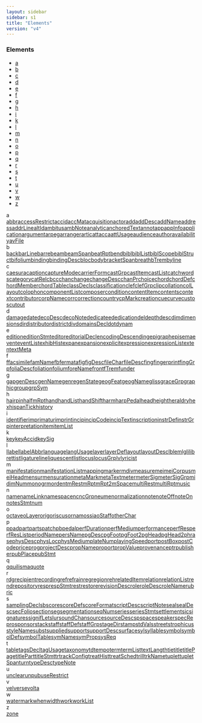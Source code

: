 ```yaml
---
layout: sidebar
sidebar: s1
title: "Elements"
version: "v4"
---
```

<div class="specPage overview">
   <h3>Elements</h3>
   <div class="letterSelection">
      <ul class="pagination">
         <li class="page-item"><a href="#letterFacet_a">a</a></li>
         <li class="page-item"><a href="#letterFacet_b">b</a></li>
         <li class="page-item"><a href="#letterFacet_c">c</a></li>
         <li class="page-item"><a href="#letterFacet_d">d</a></li>
         <li class="page-item"><a href="#letterFacet_e">e</a></li>
         <li class="page-item"><a href="#letterFacet_f">f</a></li>
         <li class="page-item"><a href="#letterFacet_g">g</a></li>
         <li class="page-item"><a href="#letterFacet_h">h</a></li>
         <li class="page-item"><a href="#letterFacet_i">i</a></li>
         <li class="page-item"><a href="#letterFacet_k">k</a></li>
         <li class="page-item"><a href="#letterFacet_l">l</a></li>
         <li class="page-item"><a href="#letterFacet_m">m</a></li>
         <li class="page-item"><a href="#letterFacet_n">n</a></li>
         <li class="page-item"><a href="#letterFacet_o">o</a></li>
         <li class="page-item"><a href="#letterFacet_p">p</a></li>
         <li class="page-item"><a href="#letterFacet_q">q</a></li>
         <li class="page-item"><a href="#letterFacet_r">r</a></li>
         <li class="page-item"><a href="#letterFacet_s">s</a></li>
         <li class="page-item"><a href="#letterFacet_t">t</a></li>
         <li class="page-item"><a href="#letterFacet_u">u</a></li>
         <li class="page-item"><a href="#letterFacet_v">v</a></li>
         <li class="page-item"><a href="#letterFacet_w">w</a></li>
         <li class="page-item"><a href="#letterFacet_z">z</a></li>
      </ul>
   </div>
   <div class="facet letter overview" id="letterFacet_a">
      <div class="label">a</div>
      <div class="statement compact list"><a class="overviewLink element" data-initial="a" data-ident="abbr" href="{{ site.baseurl }}/{{ page.version }}/elements/abbr.html">abbr</a><a class="overviewLink element" data-initial="a" data-ident="accessRestrict" href="{{ site.baseurl }}/{{ page.version }}/elements/accessrestrict.html">accessRestrict</a><a class="overviewLink element" data-initial="a" data-ident="accid" href="{{ site.baseurl }}/{{ page.version }}/elements/accid.html">accid</a><a class="overviewLink element" data-initial="a" data-ident="accMat" href="{{ site.baseurl }}/{{ page.version }}/elements/accmat.html">accMat</a><a class="overviewLink element" data-initial="a" data-ident="acquisition" href="{{ site.baseurl }}/{{ page.version }}/elements/acquisition.html">acquisition</a><a class="overviewLink element" data-initial="a" data-ident="actor" href="{{ site.baseurl }}/{{ page.version }}/elements/actor.html">actor</a><a class="overviewLink element" data-initial="a" data-ident="add" href="{{ site.baseurl }}/{{ page.version }}/elements/add.html">add</a><a class="overviewLink element" data-initial="a" data-ident="addDesc" href="{{ site.baseurl }}/{{ page.version }}/elements/adddesc.html">addDesc</a><a class="overviewLink element" data-initial="a" data-ident="addName" href="{{ site.baseurl }}/{{ page.version }}/elements/addname.html">addName</a><a class="overviewLink element" data-initial="a" data-ident="address" href="{{ site.baseurl }}/{{ page.version }}/elements/address.html">address</a><a class="overviewLink element" data-initial="a" data-ident="addrLine" href="{{ site.baseurl }}/{{ page.version }}/elements/addrline.html">addrLine</a><a class="overviewLink element" data-initial="a" data-ident="altId" href="{{ site.baseurl }}/{{ page.version }}/elements/altid.html">altId</a><a class="overviewLink element" data-initial="a" data-ident="ambitus" href="{{ site.baseurl }}/{{ page.version }}/elements/ambitus.html">ambitus</a><a class="overviewLink element" data-initial="a" data-ident="ambNote" href="{{ site.baseurl }}/{{ page.version }}/elements/ambnote.html">ambNote</a><a class="overviewLink element" data-initial="a" data-ident="analytic" href="{{ site.baseurl }}/{{ page.version }}/elements/analytic.html">analytic</a><a class="overviewLink element" data-initial="a" data-ident="anchoredText" href="{{ site.baseurl }}/{{ page.version }}/elements/anchoredtext.html">anchoredText</a><a class="overviewLink element" data-initial="a" data-ident="annot" href="{{ site.baseurl }}/{{ page.version }}/elements/annot.html">annot</a><a class="overviewLink element" data-initial="a" data-ident="app" href="{{ site.baseurl }}/{{ page.version }}/elements/app.html">app</a><a class="overviewLink element" data-initial="a" data-ident="appInfo" href="{{ site.baseurl }}/{{ page.version }}/elements/appinfo.html">appInfo</a><a class="overviewLink element" data-initial="a" data-ident="application" href="{{ site.baseurl }}/{{ page.version }}/elements/application.html">application</a><a class="overviewLink element" data-initial="a" data-ident="argument" href="{{ site.baseurl }}/{{ page.version }}/elements/argument.html">argument</a><a class="overviewLink element" data-initial="a" data-ident="arpeg" href="{{ site.baseurl }}/{{ page.version }}/elements/arpeg.html">arpeg</a><a class="overviewLink element" data-initial="a" data-ident="arranger" href="{{ site.baseurl }}/{{ page.version }}/elements/arranger.html">arranger</a><a class="overviewLink element" data-initial="a" data-ident="artic" href="{{ site.baseurl }}/{{ page.version }}/elements/artic.html">artic</a><a class="overviewLink element" data-initial="a" data-ident="attacca" href="{{ site.baseurl }}/{{ page.version }}/elements/attacca.html">attacca</a><a class="overviewLink element" data-initial="a" data-ident="attUsage" href="{{ site.baseurl }}/{{ page.version }}/elements/attusage.html">attUsage</a><a class="overviewLink element" data-initial="a" data-ident="audience" href="{{ site.baseurl }}/{{ page.version }}/elements/audience.html">audience</a><a class="overviewLink element" data-initial="a" data-ident="author" href="{{ site.baseurl }}/{{ page.version }}/elements/author.html">author</a><a class="overviewLink element" data-initial="a" data-ident="availability" href="{{ site.baseurl }}/{{ page.version }}/elements/availability.html">availability</a><a class="overviewLink element" data-initial="a" data-ident="avFile" href="{{ site.baseurl }}/{{ page.version }}/elements/avfile.html">avFile</a></div>
   </div>
   <div class="facet letter overview" id="letterFacet_b">
      <div class="label">b</div>
      <div class="statement compact list"><a class="overviewLink element" data-initial="b" data-ident="back" href="{{ site.baseurl }}/{{ page.version }}/elements/back.html">back</a><a class="overviewLink element" data-initial="b" data-ident="barLine" href="{{ site.baseurl }}/{{ page.version }}/elements/barline.html">barLine</a><a class="overviewLink element" data-initial="b" data-ident="barre" href="{{ site.baseurl }}/{{ page.version }}/elements/barre.html">barre</a><a class="overviewLink element" data-initial="b" data-ident="beam" href="{{ site.baseurl }}/{{ page.version }}/elements/beam.html">beam</a><a class="overviewLink element" data-initial="b" data-ident="beamSpan" href="{{ site.baseurl }}/{{ page.version }}/elements/beamspan.html">beamSpan</a><a class="overviewLink element" data-initial="b" data-ident="beatRpt" href="{{ site.baseurl }}/{{ page.version }}/elements/beatrpt.html">beatRpt</a><a class="overviewLink element" data-initial="b" data-ident="bend" href="{{ site.baseurl }}/{{ page.version }}/elements/bend.html">bend</a><a class="overviewLink element" data-initial="b" data-ident="bibl" href="{{ site.baseurl }}/{{ page.version }}/elements/bibl.html">bibl</a><a class="overviewLink element" data-initial="b" data-ident="biblList" href="{{ site.baseurl }}/{{ page.version }}/elements/bibllist.html">biblList</a><a class="overviewLink element" data-initial="b" data-ident="biblScope" href="{{ site.baseurl }}/{{ page.version }}/elements/biblscope.html">biblScope</a><a class="overviewLink element" data-initial="b" data-ident="biblStruct" href="{{ site.baseurl }}/{{ page.version }}/elements/biblstruct.html">biblStruct</a><a class="overviewLink element" data-initial="b" data-ident="bifolium" href="{{ site.baseurl }}/{{ page.version }}/elements/bifolium.html">bifolium</a><a class="overviewLink element" data-initial="b" data-ident="binding" href="{{ site.baseurl }}/{{ page.version }}/elements/binding.html">binding</a><a class="overviewLink element" data-initial="b" data-ident="bindingDesc" href="{{ site.baseurl }}/{{ page.version }}/elements/bindingdesc.html">bindingDesc</a><a class="overviewLink element" data-initial="b" data-ident="bloc" href="{{ site.baseurl }}/{{ page.version }}/elements/bloc.html">bloc</a><a class="overviewLink element" data-initial="b" data-ident="body" href="{{ site.baseurl }}/{{ page.version }}/elements/body.html">body</a><a class="overviewLink element" data-initial="b" data-ident="bracketSpan" href="{{ site.baseurl }}/{{ page.version }}/elements/bracketspan.html">bracketSpan</a><a class="overviewLink element" data-initial="b" data-ident="breath" href="{{ site.baseurl }}/{{ page.version }}/elements/breath.html">breath</a><a class="overviewLink element" data-initial="b" data-ident="bTrem" href="{{ site.baseurl }}/{{ page.version }}/elements/btrem.html">bTrem</a><a class="overviewLink element" data-initial="b" data-ident="byline" href="{{ site.baseurl }}/{{ page.version }}/elements/byline.html">byline</a></div>
   </div>
   <div class="facet letter overview" id="letterFacet_c">
      <div class="label">c</div>
      <div class="statement compact list"><a class="overviewLink element" data-initial="c" data-ident="caesura" href="{{ site.baseurl }}/{{ page.version }}/elements/caesura.html">caesura</a><a class="overviewLink element" data-initial="c" data-ident="caption" href="{{ site.baseurl }}/{{ page.version }}/elements/caption.html">caption</a><a class="overviewLink element" data-initial="c" data-ident="captureMode" href="{{ site.baseurl }}/{{ page.version }}/elements/capturemode.html">captureMode</a><a class="overviewLink element" data-initial="c" data-ident="carrierForm" href="{{ site.baseurl }}/{{ page.version }}/elements/carrierform.html">carrierForm</a><a class="overviewLink element" data-initial="c" data-ident="castGrp" href="{{ site.baseurl }}/{{ page.version }}/elements/castgrp.html">castGrp</a><a class="overviewLink element" data-initial="c" data-ident="castItem" href="{{ site.baseurl }}/{{ page.version }}/elements/castitem.html">castItem</a><a class="overviewLink element" data-initial="c" data-ident="castList" href="{{ site.baseurl }}/{{ page.version }}/elements/castlist.html">castList</a><a class="overviewLink element" data-initial="c" data-ident="catchwords" href="{{ site.baseurl }}/{{ page.version }}/elements/catchwords.html">catchwords</a><a class="overviewLink element" data-initial="c" data-ident="category" href="{{ site.baseurl }}/{{ page.version }}/elements/category.html">category</a><a class="overviewLink element" data-initial="c" data-ident="catRel" href="{{ site.baseurl }}/{{ page.version }}/elements/catrel.html">catRel</a><a class="overviewLink element" data-initial="c" data-ident="cb" href="{{ site.baseurl }}/{{ page.version }}/elements/cb.html">cb</a><a class="overviewLink element" data-initial="c" data-ident="cc" href="{{ site.baseurl }}/{{ page.version }}/elements/cc.html">cc</a><a class="overviewLink element" data-initial="c" data-ident="chan" href="{{ site.baseurl }}/{{ page.version }}/elements/chan.html">chan</a><a class="overviewLink element" data-initial="c" data-ident="change" href="{{ site.baseurl }}/{{ page.version }}/elements/change.html">change</a><a class="overviewLink element" data-initial="c" data-ident="changeDesc" href="{{ site.baseurl }}/{{ page.version }}/elements/changedesc.html">changeDesc</a><a class="overviewLink element" data-initial="c" data-ident="chanPr" href="{{ site.baseurl }}/{{ page.version }}/elements/chanpr.html">chanPr</a><a class="overviewLink element" data-initial="c" data-ident="choice" href="{{ site.baseurl }}/{{ page.version }}/elements/choice.html">choice</a><a class="overviewLink element" data-initial="c" data-ident="chord" href="{{ site.baseurl }}/{{ page.version }}/elements/chord.html">chord</a><a class="overviewLink element" data-initial="c" data-ident="chordDef" href="{{ site.baseurl }}/{{ page.version }}/elements/chorddef.html">chordDef</a><a class="overviewLink element" data-initial="c" data-ident="chordMember" href="{{ site.baseurl }}/{{ page.version }}/elements/chordmember.html">chordMember</a><a class="overviewLink element" data-initial="c" data-ident="chordTable" href="{{ site.baseurl }}/{{ page.version }}/elements/chordtable.html">chordTable</a><a class="overviewLink element" data-initial="c" data-ident="classDecls" href="{{ site.baseurl }}/{{ page.version }}/elements/classdecls.html">classDecls</a><a class="overviewLink element" data-initial="c" data-ident="classification" href="{{ site.baseurl }}/{{ page.version }}/elements/classification.html">classification</a><a class="overviewLink element" data-initial="c" data-ident="clef" href="{{ site.baseurl }}/{{ page.version }}/elements/clef.html">clef</a><a class="overviewLink element" data-initial="c" data-ident="clefGrp" href="{{ site.baseurl }}/{{ page.version }}/elements/clefgrp.html">clefGrp</a><a class="overviewLink element" data-initial="c" data-ident="clip" href="{{ site.baseurl }}/{{ page.version }}/elements/clip.html">clip</a><a class="overviewLink element" data-initial="c" data-ident="collation" href="{{ site.baseurl }}/{{ page.version }}/elements/collation.html">collation</a><a class="overviewLink element" data-initial="c" data-ident="colLayout" href="{{ site.baseurl }}/{{ page.version }}/elements/collayout.html">colLayout</a><a class="overviewLink element" data-initial="c" data-ident="colophon" href="{{ site.baseurl }}/{{ page.version }}/elements/colophon.html">colophon</a><a class="overviewLink element" data-initial="c" data-ident="componentList" href="{{ site.baseurl }}/{{ page.version }}/elements/componentlist.html">componentList</a><a class="overviewLink element" data-initial="c" data-ident="composer" href="{{ site.baseurl }}/{{ page.version }}/elements/composer.html">composer</a><a class="overviewLink element" data-initial="c" data-ident="condition" href="{{ site.baseurl }}/{{ page.version }}/elements/condition.html">condition</a><a class="overviewLink element" data-initial="c" data-ident="contentItem" href="{{ site.baseurl }}/{{ page.version }}/elements/contentitem.html">contentItem</a><a class="overviewLink element" data-initial="c" data-ident="contents" href="{{ site.baseurl }}/{{ page.version }}/elements/contents.html">contents</a><a class="overviewLink element" data-initial="c" data-ident="context" href="{{ site.baseurl }}/{{ page.version }}/elements/context.html">context</a><a class="overviewLink element" data-initial="c" data-ident="contributor" href="{{ site.baseurl }}/{{ page.version }}/elements/contributor.html">contributor</a><a class="overviewLink element" data-initial="c" data-ident="corpName" href="{{ site.baseurl }}/{{ page.version }}/elements/corpname.html">corpName</a><a class="overviewLink element" data-initial="c" data-ident="corr" href="{{ site.baseurl }}/{{ page.version }}/elements/corr.html">corr</a><a class="overviewLink element" data-initial="c" data-ident="correction" href="{{ site.baseurl }}/{{ page.version }}/elements/correction.html">correction</a><a class="overviewLink element" data-initial="c" data-ident="country" href="{{ site.baseurl }}/{{ page.version }}/elements/country.html">country</a><a class="overviewLink element" data-initial="c" data-ident="cpMark" href="{{ site.baseurl }}/{{ page.version }}/elements/cpmark.html">cpMark</a><a class="overviewLink element" data-initial="c" data-ident="creation" href="{{ site.baseurl }}/{{ page.version }}/elements/creation.html">creation</a><a class="overviewLink element" data-initial="c" data-ident="cue" href="{{ site.baseurl }}/{{ page.version }}/elements/cue.html">cue</a><a class="overviewLink element" data-initial="c" data-ident="curve" href="{{ site.baseurl }}/{{ page.version }}/elements/curve.html">curve</a><a class="overviewLink element" data-initial="c" data-ident="custos" href="{{ site.baseurl }}/{{ page.version }}/elements/custos.html">custos</a><a class="overviewLink element" data-initial="c" data-ident="cutout" href="{{ site.baseurl }}/{{ page.version }}/elements/cutout.html">cutout</a></div>
   </div>
   <div class="facet letter overview" id="letterFacet_d">
      <div class="label">d</div>
      <div class="statement compact list"><a class="overviewLink element" data-initial="d" data-ident="damage" href="{{ site.baseurl }}/{{ page.version }}/elements/damage.html">damage</a><a class="overviewLink element" data-initial="d" data-ident="date" href="{{ site.baseurl }}/{{ page.version }}/elements/date.html">date</a><a class="overviewLink element" data-initial="d" data-ident="decoDesc" href="{{ site.baseurl }}/{{ page.version }}/elements/decodesc.html">decoDesc</a><a class="overviewLink element" data-initial="d" data-ident="decoNote" href="{{ site.baseurl }}/{{ page.version }}/elements/deconote.html">decoNote</a><a class="overviewLink element" data-initial="d" data-ident="dedicatee" href="{{ site.baseurl }}/{{ page.version }}/elements/dedicatee.html">dedicatee</a><a class="overviewLink element" data-initial="d" data-ident="dedication" href="{{ site.baseurl }}/{{ page.version }}/elements/dedication.html">dedication</a><a class="overviewLink element" data-initial="d" data-ident="del" href="{{ site.baseurl }}/{{ page.version }}/elements/del.html">del</a><a class="overviewLink element" data-initial="d" data-ident="depth" href="{{ site.baseurl }}/{{ page.version }}/elements/depth.html">depth</a><a class="overviewLink element" data-initial="d" data-ident="desc" href="{{ site.baseurl }}/{{ page.version }}/elements/desc.html">desc</a><a class="overviewLink element" data-initial="d" data-ident="dim" href="{{ site.baseurl }}/{{ page.version }}/elements/dim.html">dim</a><a class="overviewLink element" data-initial="d" data-ident="dimensions" href="{{ site.baseurl }}/{{ page.version }}/elements/dimensions.html">dimensions</a><a class="overviewLink element" data-initial="d" data-ident="dir" href="{{ site.baseurl }}/{{ page.version }}/elements/dir.html">dir</a><a class="overviewLink element" data-initial="d" data-ident="distributor" href="{{ site.baseurl }}/{{ page.version }}/elements/distributor.html">distributor</a><a class="overviewLink element" data-initial="d" data-ident="district" href="{{ site.baseurl }}/{{ page.version }}/elements/district.html">district</a><a class="overviewLink element" data-initial="d" data-ident="div" href="{{ site.baseurl }}/{{ page.version }}/elements/div.html">div</a><a class="overviewLink element" data-initial="d" data-ident="domainsDecl" href="{{ site.baseurl }}/{{ page.version }}/elements/domainsdecl.html">domainsDecl</a><a class="overviewLink element" data-initial="d" data-ident="dot" href="{{ site.baseurl }}/{{ page.version }}/elements/dot.html">dot</a><a class="overviewLink element" data-initial="d" data-ident="dynam" href="{{ site.baseurl }}/{{ page.version }}/elements/dynam.html">dynam</a></div>
   </div>
   <div class="facet letter overview" id="letterFacet_e">
      <div class="label">e</div>
      <div class="statement compact list"><a class="overviewLink element" data-initial="e" data-ident="edition" href="{{ site.baseurl }}/{{ page.version }}/elements/edition.html">edition</a><a class="overviewLink element" data-initial="e" data-ident="editionStmt" href="{{ site.baseurl }}/{{ page.version }}/elements/editionstmt.html">editionStmt</a><a class="overviewLink element" data-initial="e" data-ident="editor" href="{{ site.baseurl }}/{{ page.version }}/elements/editor.html">editor</a><a class="overviewLink element" data-initial="e" data-ident="editorialDecl" href="{{ site.baseurl }}/{{ page.version }}/elements/editorialdecl.html">editorialDecl</a><a class="overviewLink element" data-initial="e" data-ident="encodingDesc" href="{{ site.baseurl }}/{{ page.version }}/elements/encodingdesc.html">encodingDesc</a><a class="overviewLink element" data-initial="e" data-ident="ending" href="{{ site.baseurl }}/{{ page.version }}/elements/ending.html">ending</a><a class="overviewLink element" data-initial="e" data-ident="epigraph" href="{{ site.baseurl }}/{{ page.version }}/elements/epigraph.html">epigraph</a><a class="overviewLink element" data-initial="e" data-ident="episema" href="{{ site.baseurl }}/{{ page.version }}/elements/episema.html">episema</a><a class="overviewLink element" data-initial="e" data-ident="event" href="{{ site.baseurl }}/{{ page.version }}/elements/event.html">event</a><a class="overviewLink element" data-initial="e" data-ident="eventList" href="{{ site.baseurl }}/{{ page.version }}/elements/eventlist.html">eventList</a><a class="overviewLink element" data-initial="e" data-ident="exhibHist" href="{{ site.baseurl }}/{{ page.version }}/elements/exhibhist.html">exhibHist</a><a class="overviewLink element" data-initial="e" data-ident="expan" href="{{ site.baseurl }}/{{ page.version }}/elements/expan.html">expan</a><a class="overviewLink element" data-initial="e" data-ident="expansion" href="{{ site.baseurl }}/{{ page.version }}/elements/expansion.html">expansion</a><a class="overviewLink element" data-initial="e" data-ident="explicit" href="{{ site.baseurl }}/{{ page.version }}/elements/explicit.html">explicit</a><a class="overviewLink element" data-initial="e" data-ident="expression" href="{{ site.baseurl }}/{{ page.version }}/elements/expression.html">expression</a><a class="overviewLink element" data-initial="e" data-ident="expressionList" href="{{ site.baseurl }}/{{ page.version }}/elements/expressionlist.html">expressionList</a><a class="overviewLink element" data-initial="e" data-ident="extent" href="{{ site.baseurl }}/{{ page.version }}/elements/extent.html">extent</a><a class="overviewLink element" data-initial="e" data-ident="extMeta" href="{{ site.baseurl }}/{{ page.version }}/elements/extmeta.html">extMeta</a></div>
   </div>
   <div class="facet letter overview" id="letterFacet_f">
      <div class="label">f</div>
      <div class="statement compact list"><a class="overviewLink element" data-initial="f" data-ident="f" href="{{ site.baseurl }}/{{ page.version }}/elements/f.html">f</a><a class="overviewLink element" data-initial="f" data-ident="facsimile" href="{{ site.baseurl }}/{{ page.version }}/elements/facsimile.html">facsimile</a><a class="overviewLink element" data-initial="f" data-ident="famName" href="{{ site.baseurl }}/{{ page.version }}/elements/famname.html">famName</a><a class="overviewLink element" data-initial="f" data-ident="fb" href="{{ site.baseurl }}/{{ page.version }}/elements/fb.html">fb</a><a class="overviewLink element" data-initial="f" data-ident="fermata" href="{{ site.baseurl }}/{{ page.version }}/elements/fermata.html">fermata</a><a class="overviewLink element" data-initial="f" data-ident="fig" href="{{ site.baseurl }}/{{ page.version }}/elements/fig.html">fig</a><a class="overviewLink element" data-initial="f" data-ident="figDesc" href="{{ site.baseurl }}/{{ page.version }}/elements/figdesc.html">figDesc</a><a class="overviewLink element" data-initial="f" data-ident="fileChar" href="{{ site.baseurl }}/{{ page.version }}/elements/filechar.html">fileChar</a><a class="overviewLink element" data-initial="f" data-ident="fileDesc" href="{{ site.baseurl }}/{{ page.version }}/elements/filedesc.html">fileDesc</a><a class="overviewLink element" data-initial="f" data-ident="fing" href="{{ site.baseurl }}/{{ page.version }}/elements/fing.html">fing</a><a class="overviewLink element" data-initial="f" data-ident="fingerprint" href="{{ site.baseurl }}/{{ page.version }}/elements/fingerprint.html">fingerprint</a><a class="overviewLink element" data-initial="f" data-ident="fingGrp" href="{{ site.baseurl }}/{{ page.version }}/elements/finggrp.html">fingGrp</a><a class="overviewLink element" data-initial="f" data-ident="foliaDesc" href="{{ site.baseurl }}/{{ page.version }}/elements/foliadesc.html">foliaDesc</a><a class="overviewLink element" data-initial="f" data-ident="foliation" href="{{ site.baseurl }}/{{ page.version }}/elements/foliation.html">foliation</a><a class="overviewLink element" data-initial="f" data-ident="folium" href="{{ site.baseurl }}/{{ page.version }}/elements/folium.html">folium</a><a class="overviewLink element" data-initial="f" data-ident="foreName" href="{{ site.baseurl }}/{{ page.version }}/elements/forename.html">foreName</a><a class="overviewLink element" data-initial="f" data-ident="front" href="{{ site.baseurl }}/{{ page.version }}/elements/front.html">front</a><a class="overviewLink element" data-initial="f" data-ident="fTrem" href="{{ site.baseurl }}/{{ page.version }}/elements/ftrem.html">fTrem</a><a class="overviewLink element" data-initial="f" data-ident="funder" href="{{ site.baseurl }}/{{ page.version }}/elements/funder.html">funder</a></div>
   </div>
   <div class="facet letter overview" id="letterFacet_g">
      <div class="label">g</div>
      <div class="statement compact list"><a class="overviewLink element" data-initial="g" data-ident="gap" href="{{ site.baseurl }}/{{ page.version }}/elements/gap.html">gap</a><a class="overviewLink element" data-initial="g" data-ident="genDesc" href="{{ site.baseurl }}/{{ page.version }}/elements/gendesc.html">genDesc</a><a class="overviewLink element" data-initial="g" data-ident="genName" href="{{ site.baseurl }}/{{ page.version }}/elements/genname.html">genName</a><a class="overviewLink element" data-initial="g" data-ident="genre" href="{{ site.baseurl }}/{{ page.version }}/elements/genre.html">genre</a><a class="overviewLink element" data-initial="g" data-ident="genState" href="{{ site.baseurl }}/{{ page.version }}/elements/genstate.html">genState</a><a class="overviewLink element" data-initial="g" data-ident="geogFeat" href="{{ site.baseurl }}/{{ page.version }}/elements/geogfeat.html">geogFeat</a><a class="overviewLink element" data-initial="g" data-ident="geogName" href="{{ site.baseurl }}/{{ page.version }}/elements/geogname.html">geogName</a><a class="overviewLink element" data-initial="g" data-ident="gliss" href="{{ site.baseurl }}/{{ page.version }}/elements/gliss.html">gliss</a><a class="overviewLink element" data-initial="g" data-ident="graceGrp" href="{{ site.baseurl }}/{{ page.version }}/elements/gracegrp.html">graceGrp</a><a class="overviewLink element" data-initial="g" data-ident="graphic" href="{{ site.baseurl }}/{{ page.version }}/elements/graphic.html">graphic</a><a class="overviewLink element" data-initial="g" data-ident="group" href="{{ site.baseurl }}/{{ page.version }}/elements/group.html">group</a><a class="overviewLink element" data-initial="g" data-ident="grpSym" href="{{ site.baseurl }}/{{ page.version }}/elements/grpsym.html">grpSym</a></div>
   </div>
   <div class="facet letter overview" id="letterFacet_h">
      <div class="label">h</div>
      <div class="statement compact list"><a class="overviewLink element" data-initial="h" data-ident="hairpin" href="{{ site.baseurl }}/{{ page.version }}/elements/hairpin.html">hairpin</a><a class="overviewLink element" data-initial="h" data-ident="halfmRpt" href="{{ site.baseurl }}/{{ page.version }}/elements/halfmrpt.html">halfmRpt</a><a class="overviewLink element" data-initial="h" data-ident="hand" href="{{ site.baseurl }}/{{ page.version }}/elements/hand.html">hand</a><a class="overviewLink element" data-initial="h" data-ident="handList" href="{{ site.baseurl }}/{{ page.version }}/elements/handlist.html">handList</a><a class="overviewLink element" data-initial="h" data-ident="handShift" href="{{ site.baseurl }}/{{ page.version }}/elements/handshift.html">handShift</a><a class="overviewLink element" data-initial="h" data-ident="harm" href="{{ site.baseurl }}/{{ page.version }}/elements/harm.html">harm</a><a class="overviewLink element" data-initial="h" data-ident="harpPedal" href="{{ site.baseurl }}/{{ page.version }}/elements/harppedal.html">harpPedal</a><a class="overviewLink element" data-initial="h" data-ident="head" href="{{ site.baseurl }}/{{ page.version }}/elements/head.html">head</a><a class="overviewLink element" data-initial="h" data-ident="height" href="{{ site.baseurl }}/{{ page.version }}/elements/height.html">height</a><a class="overviewLink element" data-initial="h" data-ident="heraldry" href="{{ site.baseurl }}/{{ page.version }}/elements/heraldry.html">heraldry</a><a class="overviewLink element" data-initial="h" data-ident="hex" href="{{ site.baseurl }}/{{ page.version }}/elements/hex.html">hex</a><a class="overviewLink element" data-initial="h" data-ident="hispanTick" href="{{ site.baseurl }}/{{ page.version }}/elements/hispantick.html">hispanTick</a><a class="overviewLink element" data-initial="h" data-ident="history" href="{{ site.baseurl }}/{{ page.version }}/elements/history.html">history</a></div>
   </div>
   <div class="facet letter overview" id="letterFacet_i">
      <div class="label">i</div>
      <div class="statement compact list"><a class="overviewLink element" data-initial="i" data-ident="identifier" href="{{ site.baseurl }}/{{ page.version }}/elements/identifier.html">identifier</a><a class="overviewLink element" data-initial="i" data-ident="imprimatur" href="{{ site.baseurl }}/{{ page.version }}/elements/imprimatur.html">imprimatur</a><a class="overviewLink element" data-initial="i" data-ident="imprint" href="{{ site.baseurl }}/{{ page.version }}/elements/imprint.html">imprint</a><a class="overviewLink element" data-initial="i" data-ident="incip" href="{{ site.baseurl }}/{{ page.version }}/elements/incip.html">incip</a><a class="overviewLink element" data-initial="i" data-ident="incipCode" href="{{ site.baseurl }}/{{ page.version }}/elements/incipcode.html">incipCode</a><a class="overviewLink element" data-initial="i" data-ident="incipText" href="{{ site.baseurl }}/{{ page.version }}/elements/inciptext.html">incipText</a><a class="overviewLink element" data-initial="i" data-ident="inscription" href="{{ site.baseurl }}/{{ page.version }}/elements/inscription.html">inscription</a><a class="overviewLink element" data-initial="i" data-ident="instrDef" href="{{ site.baseurl }}/{{ page.version }}/elements/instrdef.html">instrDef</a><a class="overviewLink element" data-initial="i" data-ident="instrGrp" href="{{ site.baseurl }}/{{ page.version }}/elements/instrgrp.html">instrGrp</a><a class="overviewLink element" data-initial="i" data-ident="interpretation" href="{{ site.baseurl }}/{{ page.version }}/elements/interpretation.html">interpretation</a><a class="overviewLink element" data-initial="i" data-ident="item" href="{{ site.baseurl }}/{{ page.version }}/elements/item.html">item</a><a class="overviewLink element" data-initial="i" data-ident="itemList" href="{{ site.baseurl }}/{{ page.version }}/elements/itemlist.html">itemList</a></div>
   </div>
   <div class="facet letter overview" id="letterFacet_k">
      <div class="label">k</div>
      <div class="statement compact list"><a class="overviewLink element" data-initial="k" data-ident="key" href="{{ site.baseurl }}/{{ page.version }}/elements/key.html">key</a><a class="overviewLink element" data-initial="k" data-ident="keyAccid" href="{{ site.baseurl }}/{{ page.version }}/elements/keyaccid.html">keyAccid</a><a class="overviewLink element" data-initial="k" data-ident="keySig" href="{{ site.baseurl }}/{{ page.version }}/elements/keysig.html">keySig</a></div>
   </div>
   <div class="facet letter overview" id="letterFacet_l">
      <div class="label">l</div>
      <div class="statement compact list"><a class="overviewLink element" data-initial="l" data-ident="l" href="{{ site.baseurl }}/{{ page.version }}/elements/l.html">l</a><a class="overviewLink element" data-initial="l" data-ident="label" href="{{ site.baseurl }}/{{ page.version }}/elements/label.html">label</a><a class="overviewLink element" data-initial="l" data-ident="labelAbbr" href="{{ site.baseurl }}/{{ page.version }}/elements/labelabbr.html">labelAbbr</a><a class="overviewLink element" data-initial="l" data-ident="language" href="{{ site.baseurl }}/{{ page.version }}/elements/language.html">language</a><a class="overviewLink element" data-initial="l" data-ident="langUsage" href="{{ site.baseurl }}/{{ page.version }}/elements/langusage.html">langUsage</a><a class="overviewLink element" data-initial="l" data-ident="layer" href="{{ site.baseurl }}/{{ page.version }}/elements/layer.html">layer</a><a class="overviewLink element" data-initial="l" data-ident="layerDef" href="{{ site.baseurl }}/{{ page.version }}/elements/layerdef.html">layerDef</a><a class="overviewLink element" data-initial="l" data-ident="layout" href="{{ site.baseurl }}/{{ page.version }}/elements/layout.html">layout</a><a class="overviewLink element" data-initial="l" data-ident="layoutDesc" href="{{ site.baseurl }}/{{ page.version }}/elements/layoutdesc.html">layoutDesc</a><a class="overviewLink element" data-initial="l" data-ident="lb" href="{{ site.baseurl }}/{{ page.version }}/elements/lb.html">lb</a><a class="overviewLink element" data-initial="l" data-ident="lem" href="{{ site.baseurl }}/{{ page.version }}/elements/lem.html">lem</a><a class="overviewLink element" data-initial="l" data-ident="lg" href="{{ site.baseurl }}/{{ page.version }}/elements/lg.html">lg</a><a class="overviewLink element" data-initial="l" data-ident="li" href="{{ site.baseurl }}/{{ page.version }}/elements/li.html">li</a><a class="overviewLink element" data-initial="l" data-ident="librettist" href="{{ site.baseurl }}/{{ page.version }}/elements/librettist.html">librettist</a><a class="overviewLink element" data-initial="l" data-ident="ligature" href="{{ site.baseurl }}/{{ page.version }}/elements/ligature.html">ligature</a><a class="overviewLink element" data-initial="l" data-ident="line" href="{{ site.baseurl }}/{{ page.version }}/elements/line.html">line</a><a class="overviewLink element" data-initial="l" data-ident="liquescent" href="{{ site.baseurl }}/{{ page.version }}/elements/liquescent.html">liquescent</a><a class="overviewLink element" data-initial="l" data-ident="list" href="{{ site.baseurl }}/{{ page.version }}/elements/list.html">list</a><a class="overviewLink element" data-initial="l" data-ident="locus" href="{{ site.baseurl }}/{{ page.version }}/elements/locus.html">locus</a><a class="overviewLink element" data-initial="l" data-ident="locusGrp" href="{{ site.baseurl }}/{{ page.version }}/elements/locusgrp.html">locusGrp</a><a class="overviewLink element" data-initial="l" data-ident="lv" href="{{ site.baseurl }}/{{ page.version }}/elements/lv.html">lv</a><a class="overviewLink element" data-initial="l" data-ident="lyricist" href="{{ site.baseurl }}/{{ page.version }}/elements/lyricist.html">lyricist</a></div>
   </div>
   <div class="facet letter overview" id="letterFacet_m">
      <div class="label">m</div>
      <div class="statement compact list"><a class="overviewLink element" data-initial="m" data-ident="manifestation" href="{{ site.baseurl }}/{{ page.version }}/elements/manifestation.html">manifestation</a><a class="overviewLink element" data-initial="m" data-ident="manifestationList" href="{{ site.baseurl }}/{{ page.version }}/elements/manifestationlist.html">manifestationList</a><a class="overviewLink element" data-initial="m" data-ident="mapping" href="{{ site.baseurl }}/{{ page.version }}/elements/mapping.html">mapping</a><a class="overviewLink element" data-initial="m" data-ident="marker" href="{{ site.baseurl }}/{{ page.version }}/elements/marker.html">marker</a><a class="overviewLink element" data-initial="m" data-ident="mdiv" href="{{ site.baseurl }}/{{ page.version }}/elements/mdiv.html">mdiv</a><a class="overviewLink element" data-initial="m" data-ident="measure" href="{{ site.baseurl }}/{{ page.version }}/elements/measure.html">measure</a><a class="overviewLink element" data-initial="m" data-ident="mei" href="{{ site.baseurl }}/{{ page.version }}/elements/mei.html">mei</a><a class="overviewLink element" data-initial="m" data-ident="meiCorpus" href="{{ site.baseurl }}/{{ page.version }}/elements/meicorpus.html">meiCorpus</a><a class="overviewLink element" data-initial="m" data-ident="meiHead" href="{{ site.baseurl }}/{{ page.version }}/elements/meihead.html">meiHead</a><a class="overviewLink element" data-initial="m" data-ident="mensur" href="{{ site.baseurl }}/{{ page.version }}/elements/mensur.html">mensur</a><a class="overviewLink element" data-initial="m" data-ident="mensuration" href="{{ site.baseurl }}/{{ page.version }}/elements/mensuration.html">mensuration</a><a class="overviewLink element" data-initial="m" data-ident="metaMark" href="{{ site.baseurl }}/{{ page.version }}/elements/metamark.html">metaMark</a><a class="overviewLink element" data-initial="m" data-ident="metaText" href="{{ site.baseurl }}/{{ page.version }}/elements/metatext.html">metaText</a><a class="overviewLink element" data-initial="m" data-ident="meter" href="{{ site.baseurl }}/{{ page.version }}/elements/meter.html">meter</a><a class="overviewLink element" data-initial="m" data-ident="meterSig" href="{{ site.baseurl }}/{{ page.version }}/elements/metersig.html">meterSig</a><a class="overviewLink element" data-initial="m" data-ident="meterSigGrp" href="{{ site.baseurl }}/{{ page.version }}/elements/metersiggrp.html">meterSigGrp</a><a class="overviewLink element" data-initial="m" data-ident="midi" href="{{ site.baseurl }}/{{ page.version }}/elements/midi.html">midi</a><a class="overviewLink element" data-initial="m" data-ident="mNum" href="{{ site.baseurl }}/{{ page.version }}/elements/mnum.html">mNum</a><a class="overviewLink element" data-initial="m" data-ident="monogr" href="{{ site.baseurl }}/{{ page.version }}/elements/monogr.html">monogr</a><a class="overviewLink element" data-initial="m" data-ident="mordent" href="{{ site.baseurl }}/{{ page.version }}/elements/mordent.html">mordent</a><a class="overviewLink element" data-initial="m" data-ident="mRest" href="{{ site.baseurl }}/{{ page.version }}/elements/mrest.html">mRest</a><a class="overviewLink element" data-initial="m" data-ident="mRpt" href="{{ site.baseurl }}/{{ page.version }}/elements/mrpt.html">mRpt</a><a class="overviewLink element" data-initial="m" data-ident="mRpt2" href="{{ site.baseurl }}/{{ page.version }}/elements/mrpt2.html">mRpt2</a><a class="overviewLink element" data-initial="m" data-ident="mSpace" href="{{ site.baseurl }}/{{ page.version }}/elements/mspace.html">mSpace</a><a class="overviewLink element" data-initial="m" data-ident="multiRest" href="{{ site.baseurl }}/{{ page.version }}/elements/multirest.html">multiRest</a><a class="overviewLink element" data-initial="m" data-ident="multiRpt" href="{{ site.baseurl }}/{{ page.version }}/elements/multirpt.html">multiRpt</a><a class="overviewLink element" data-initial="m" data-ident="music" href="{{ site.baseurl }}/{{ page.version }}/elements/music.html">music</a></div>
   </div>
   <div class="facet letter overview" id="letterFacet_n">
      <div class="label">n</div>
      <div class="statement compact list"><a class="overviewLink element" data-initial="n" data-ident="name" href="{{ site.baseurl }}/{{ page.version }}/elements/name.html">name</a><a class="overviewLink element" data-initial="n" data-ident="nameLink" href="{{ site.baseurl }}/{{ page.version }}/elements/namelink.html">nameLink</a><a class="overviewLink element" data-initial="n" data-ident="namespace" href="{{ site.baseurl }}/{{ page.version }}/elements/namespace.html">namespace</a><a class="overviewLink element" data-initial="n" data-ident="nc" href="{{ site.baseurl }}/{{ page.version }}/elements/nc.html">nc</a><a class="overviewLink element" data-initial="n" data-ident="ncGrp" href="{{ site.baseurl }}/{{ page.version }}/elements/ncgrp.html">ncGrp</a><a class="overviewLink element" data-initial="n" data-ident="neume" href="{{ site.baseurl }}/{{ page.version }}/elements/neume.html">neume</a><a class="overviewLink element" data-initial="n" data-ident="normalization" href="{{ site.baseurl }}/{{ page.version }}/elements/normalization.html">normalization</a><a class="overviewLink element" data-initial="n" data-ident="note" href="{{ site.baseurl }}/{{ page.version }}/elements/note.html">note</a><a class="overviewLink element" data-initial="n" data-ident="noteOff" href="{{ site.baseurl }}/{{ page.version }}/elements/noteoff.html">noteOff</a><a class="overviewLink element" data-initial="n" data-ident="noteOn" href="{{ site.baseurl }}/{{ page.version }}/elements/noteon.html">noteOn</a><a class="overviewLink element" data-initial="n" data-ident="notesStmt" href="{{ site.baseurl }}/{{ page.version }}/elements/notesstmt.html">notesStmt</a><a class="overviewLink element" data-initial="n" data-ident="num" href="{{ site.baseurl }}/{{ page.version }}/elements/num.html">num</a></div>
   </div>
   <div class="facet letter overview" id="letterFacet_o">
      <div class="label">o</div>
      <div class="statement compact list"><a class="overviewLink element" data-initial="o" data-ident="octave" href="{{ site.baseurl }}/{{ page.version }}/elements/octave.html">octave</a><a class="overviewLink element" data-initial="o" data-ident="oLayer" href="{{ site.baseurl }}/{{ page.version }}/elements/olayer.html">oLayer</a><a class="overviewLink element" data-initial="o" data-ident="orig" href="{{ site.baseurl }}/{{ page.version }}/elements/orig.html">orig</a><a class="overviewLink element" data-initial="o" data-ident="oriscus" href="{{ site.baseurl }}/{{ page.version }}/elements/oriscus.html">oriscus</a><a class="overviewLink element" data-initial="o" data-ident="ornam" href="{{ site.baseurl }}/{{ page.version }}/elements/ornam.html">ornam</a><a class="overviewLink element" data-initial="o" data-ident="ossia" href="{{ site.baseurl }}/{{ page.version }}/elements/ossia.html">ossia</a><a class="overviewLink element" data-initial="o" data-ident="oStaff" href="{{ site.baseurl }}/{{ page.version }}/elements/ostaff.html">oStaff</a><a class="overviewLink element" data-initial="o" data-ident="otherChar" href="{{ site.baseurl }}/{{ page.version }}/elements/otherchar.html">otherChar</a></div>
   </div>
   <div class="facet letter overview" id="letterFacet_p">
      <div class="label">p</div>
      <div class="statement compact list"><a class="overviewLink element" data-initial="p" data-ident="p" href="{{ site.baseurl }}/{{ page.version }}/elements/p.html">p</a><a class="overviewLink element" data-initial="p" data-ident="pad" href="{{ site.baseurl }}/{{ page.version }}/elements/pad.html">pad</a><a class="overviewLink element" data-initial="p" data-ident="part" href="{{ site.baseurl }}/{{ page.version }}/elements/part.html">part</a><a class="overviewLink element" data-initial="p" data-ident="parts" href="{{ site.baseurl }}/{{ page.version }}/elements/parts.html">parts</a><a class="overviewLink element" data-initial="p" data-ident="patch" href="{{ site.baseurl }}/{{ page.version }}/elements/patch.html">patch</a><a class="overviewLink element" data-initial="p" data-ident="pb" href="{{ site.baseurl }}/{{ page.version }}/elements/pb.html">pb</a><a class="overviewLink element" data-initial="p" data-ident="pedal" href="{{ site.baseurl }}/{{ page.version }}/elements/pedal.html">pedal</a><a class="overviewLink element" data-initial="p" data-ident="perfDuration" href="{{ site.baseurl }}/{{ page.version }}/elements/perfduration.html">perfDuration</a><a class="overviewLink element" data-initial="p" data-ident="perfMedium" href="{{ site.baseurl }}/{{ page.version }}/elements/perfmedium.html">perfMedium</a><a class="overviewLink element" data-initial="p" data-ident="performance" href="{{ site.baseurl }}/{{ page.version }}/elements/performance.html">performance</a><a class="overviewLink element" data-initial="p" data-ident="perfRes" href="{{ site.baseurl }}/{{ page.version }}/elements/perfres.html">perfRes</a><a class="overviewLink element" data-initial="p" data-ident="perfResList" href="{{ site.baseurl }}/{{ page.version }}/elements/perfreslist.html">perfResList</a><a class="overviewLink element" data-initial="p" data-ident="periodName" href="{{ site.baseurl }}/{{ page.version }}/elements/periodname.html">periodName</a><a class="overviewLink element" data-initial="p" data-ident="persName" href="{{ site.baseurl }}/{{ page.version }}/elements/persname.html">persName</a><a class="overviewLink element" data-initial="p" data-ident="pgDesc" href="{{ site.baseurl }}/{{ page.version }}/elements/pgdesc.html">pgDesc</a><a class="overviewLink element" data-initial="p" data-ident="pgFoot" href="{{ site.baseurl }}/{{ page.version }}/elements/pgfoot.html">pgFoot</a><a class="overviewLink element" data-initial="p" data-ident="pgFoot2" href="{{ site.baseurl }}/{{ page.version }}/elements/pgfoot2.html">pgFoot2</a><a class="overviewLink element" data-initial="p" data-ident="pgHead" href="{{ site.baseurl }}/{{ page.version }}/elements/pghead.html">pgHead</a><a class="overviewLink element" data-initial="p" data-ident="pgHead2" href="{{ site.baseurl }}/{{ page.version }}/elements/pghead2.html">pgHead2</a><a class="overviewLink element" data-initial="p" data-ident="phrase" href="{{ site.baseurl }}/{{ page.version }}/elements/phrase.html">phrase</a><a class="overviewLink element" data-initial="p" data-ident="physDesc" href="{{ site.baseurl }}/{{ page.version }}/elements/physdesc.html">physDesc</a><a class="overviewLink element" data-initial="p" data-ident="physLoc" href="{{ site.baseurl }}/{{ page.version }}/elements/physloc.html">physLoc</a><a class="overviewLink element" data-initial="p" data-ident="physMedium" href="{{ site.baseurl }}/{{ page.version }}/elements/physmedium.html">physMedium</a><a class="overviewLink element" data-initial="p" data-ident="plateNum" href="{{ site.baseurl }}/{{ page.version }}/elements/platenum.html">plateNum</a><a class="overviewLink element" data-initial="p" data-ident="playingSpeed" href="{{ site.baseurl }}/{{ page.version }}/elements/playingspeed.html">playingSpeed</a><a class="overviewLink element" data-initial="p" data-ident="port" href="{{ site.baseurl }}/{{ page.version }}/elements/port.html">port</a><a class="overviewLink element" data-initial="p" data-ident="postBox" href="{{ site.baseurl }}/{{ page.version }}/elements/postbox.html">postBox</a><a class="overviewLink element" data-initial="p" data-ident="postCode" href="{{ site.baseurl }}/{{ page.version }}/elements/postcode.html">postCode</a><a class="overviewLink element" data-initial="p" data-ident="price" href="{{ site.baseurl }}/{{ page.version }}/elements/price.html">price</a><a class="overviewLink element" data-initial="p" data-ident="prog" href="{{ site.baseurl }}/{{ page.version }}/elements/prog.html">prog</a><a class="overviewLink element" data-initial="p" data-ident="projectDesc" href="{{ site.baseurl }}/{{ page.version }}/elements/projectdesc.html">projectDesc</a><a class="overviewLink element" data-initial="p" data-ident="propName" href="{{ site.baseurl }}/{{ page.version }}/elements/propname.html">propName</a><a class="overviewLink element" data-initial="p" data-ident="proport" href="{{ site.baseurl }}/{{ page.version }}/elements/proport.html">proport</a><a class="overviewLink element" data-initial="p" data-ident="propValue" href="{{ site.baseurl }}/{{ page.version }}/elements/propvalue.html">propValue</a><a class="overviewLink element" data-initial="p" data-ident="provenance" href="{{ site.baseurl }}/{{ page.version }}/elements/provenance.html">provenance</a><a class="overviewLink element" data-initial="p" data-ident="ptr" href="{{ site.baseurl }}/{{ page.version }}/elements/ptr.html">ptr</a><a class="overviewLink element" data-initial="p" data-ident="publisher" href="{{ site.baseurl }}/{{ page.version }}/elements/publisher.html">publisher</a><a class="overviewLink element" data-initial="p" data-ident="pubPlace" href="{{ site.baseurl }}/{{ page.version }}/elements/pubplace.html">pubPlace</a><a class="overviewLink element" data-initial="p" data-ident="pubStmt" href="{{ site.baseurl }}/{{ page.version }}/elements/pubstmt.html">pubStmt</a></div>
   </div>
   <div class="facet letter overview" id="letterFacet_q">
      <div class="label">q</div>
      <div class="statement compact list"><a class="overviewLink element" data-initial="q" data-ident="q" href="{{ site.baseurl }}/{{ page.version }}/elements/q.html">q</a><a class="overviewLink element" data-initial="q" data-ident="quilisma" href="{{ site.baseurl }}/{{ page.version }}/elements/quilisma.html">quilisma</a><a class="overviewLink element" data-initial="q" data-ident="quote" href="{{ site.baseurl }}/{{ page.version }}/elements/quote.html">quote</a></div>
   </div>
   <div class="facet letter overview" id="letterFacet_r">
      <div class="label">r</div>
      <div class="statement compact list"><a class="overviewLink element" data-initial="r" data-ident="rdg" href="{{ site.baseurl }}/{{ page.version }}/elements/rdg.html">rdg</a><a class="overviewLink element" data-initial="r" data-ident="recipient" href="{{ site.baseurl }}/{{ page.version }}/elements/recipient.html">recipient</a><a class="overviewLink element" data-initial="r" data-ident="recording" href="{{ site.baseurl }}/{{ page.version }}/elements/recording.html">recording</a><a class="overviewLink element" data-initial="r" data-ident="ref" href="{{ site.baseurl }}/{{ page.version }}/elements/ref.html">ref</a><a class="overviewLink element" data-initial="r" data-ident="refrain" href="{{ site.baseurl }}/{{ page.version }}/elements/refrain.html">refrain</a><a class="overviewLink element" data-initial="r" data-ident="reg" href="{{ site.baseurl }}/{{ page.version }}/elements/reg.html">reg</a><a class="overviewLink element" data-initial="r" data-ident="region" href="{{ site.baseurl }}/{{ page.version }}/elements/region.html">region</a><a class="overviewLink element" data-initial="r" data-ident="reh" href="{{ site.baseurl }}/{{ page.version }}/elements/reh.html">reh</a><a class="overviewLink element" data-initial="r" data-ident="relatedItem" href="{{ site.baseurl }}/{{ page.version }}/elements/relateditem.html">relatedItem</a><a class="overviewLink element" data-initial="r" data-ident="relation" href="{{ site.baseurl }}/{{ page.version }}/elements/relation.html">relation</a><a class="overviewLink element" data-initial="r" data-ident="relationList" href="{{ site.baseurl }}/{{ page.version }}/elements/relationlist.html">relationList</a><a class="overviewLink element" data-initial="r" data-ident="rend" href="{{ site.baseurl }}/{{ page.version }}/elements/rend.html">rend</a><a class="overviewLink element" data-initial="r" data-ident="repository" href="{{ site.baseurl }}/{{ page.version }}/elements/repository.html">repository</a><a class="overviewLink element" data-initial="r" data-ident="resp" href="{{ site.baseurl }}/{{ page.version }}/elements/resp.html">resp</a><a class="overviewLink element" data-initial="r" data-ident="respStmt" href="{{ site.baseurl }}/{{ page.version }}/elements/respstmt.html">respStmt</a><a class="overviewLink element" data-initial="r" data-ident="rest" href="{{ site.baseurl }}/{{ page.version }}/elements/rest.html">rest</a><a class="overviewLink element" data-initial="r" data-ident="restore" href="{{ site.baseurl }}/{{ page.version }}/elements/restore.html">restore</a><a class="overviewLink element" data-initial="r" data-ident="revisionDesc" href="{{ site.baseurl }}/{{ page.version }}/elements/revisiondesc.html">revisionDesc</a><a class="overviewLink element" data-initial="r" data-ident="role" href="{{ site.baseurl }}/{{ page.version }}/elements/role.html">role</a><a class="overviewLink element" data-initial="r" data-ident="roleDesc" href="{{ site.baseurl }}/{{ page.version }}/elements/roledesc.html">roleDesc</a><a class="overviewLink element" data-initial="r" data-ident="roleName" href="{{ site.baseurl }}/{{ page.version }}/elements/rolename.html">roleName</a><a class="overviewLink element" data-initial="r" data-ident="rubric" href="{{ site.baseurl }}/{{ page.version }}/elements/rubric.html">rubric</a></div>
   </div>
   <div class="facet letter overview" id="letterFacet_s">
      <div class="label">s</div>
      <div class="statement compact list"><a class="overviewLink element" data-initial="s" data-ident="samplingDecl" href="{{ site.baseurl }}/{{ page.version }}/elements/samplingdecl.html">samplingDecl</a><a class="overviewLink element" data-initial="s" data-ident="sb" href="{{ site.baseurl }}/{{ page.version }}/elements/sb.html">sb</a><a class="overviewLink element" data-initial="s" data-ident="score" href="{{ site.baseurl }}/{{ page.version }}/elements/score.html">score</a><a class="overviewLink element" data-initial="s" data-ident="scoreDef" href="{{ site.baseurl }}/{{ page.version }}/elements/scoredef.html">scoreDef</a><a class="overviewLink element" data-initial="s" data-ident="scoreFormat" href="{{ site.baseurl }}/{{ page.version }}/elements/scoreformat.html">scoreFormat</a><a class="overviewLink element" data-initial="s" data-ident="scriptDesc" href="{{ site.baseurl }}/{{ page.version }}/elements/scriptdesc.html">scriptDesc</a><a class="overviewLink element" data-initial="s" data-ident="scriptNote" href="{{ site.baseurl }}/{{ page.version }}/elements/scriptnote.html">scriptNote</a><a class="overviewLink element" data-initial="s" data-ident="seal" href="{{ site.baseurl }}/{{ page.version }}/elements/seal.html">seal</a><a class="overviewLink element" data-initial="s" data-ident="sealDesc" href="{{ site.baseurl }}/{{ page.version }}/elements/sealdesc.html">sealDesc</a><a class="overviewLink element" data-initial="s" data-ident="secFolio" href="{{ site.baseurl }}/{{ page.version }}/elements/secfolio.html">secFolio</a><a class="overviewLink element" data-initial="s" data-ident="section" href="{{ site.baseurl }}/{{ page.version }}/elements/section.html">section</a><a class="overviewLink element" data-initial="s" data-ident="seg" href="{{ site.baseurl }}/{{ page.version }}/elements/seg.html">seg</a><a class="overviewLink element" data-initial="s" data-ident="segmentation" href="{{ site.baseurl }}/{{ page.version }}/elements/segmentation.html">segmentation</a><a class="overviewLink element" data-initial="s" data-ident="seqNum" href="{{ site.baseurl }}/{{ page.version }}/elements/seqnum.html">seqNum</a><a class="overviewLink element" data-initial="s" data-ident="series" href="{{ site.baseurl }}/{{ page.version }}/elements/series.html">series</a><a class="overviewLink element" data-initial="s" data-ident="seriesStmt" href="{{ site.baseurl }}/{{ page.version }}/elements/seriesstmt.html">seriesStmt</a><a class="overviewLink element" data-initial="s" data-ident="settlement" href="{{ site.baseurl }}/{{ page.version }}/elements/settlement.html">settlement</a><a class="overviewLink element" data-initial="s" data-ident="sic" href="{{ site.baseurl }}/{{ page.version }}/elements/sic.html">sic</a><a class="overviewLink element" data-initial="s" data-ident="signatures" href="{{ site.baseurl }}/{{ page.version }}/elements/signatures.html">signatures</a><a class="overviewLink element" data-initial="s" data-ident="signifLet" href="{{ site.baseurl }}/{{ page.version }}/elements/signiflet.html">signifLet</a><a class="overviewLink element" data-initial="s" data-ident="slur" href="{{ site.baseurl }}/{{ page.version }}/elements/slur.html">slur</a><a class="overviewLink element" data-initial="s" data-ident="soundChan" href="{{ site.baseurl }}/{{ page.version }}/elements/soundchan.html">soundChan</a><a class="overviewLink element" data-initial="s" data-ident="source" href="{{ site.baseurl }}/{{ page.version }}/elements/source.html">source</a><a class="overviewLink element" data-initial="s" data-ident="sourceDesc" href="{{ site.baseurl }}/{{ page.version }}/elements/sourcedesc.html">sourceDesc</a><a class="overviewLink element" data-initial="s" data-ident="sp" href="{{ site.baseurl }}/{{ page.version }}/elements/sp.html">sp</a><a class="overviewLink element" data-initial="s" data-ident="space" href="{{ site.baseurl }}/{{ page.version }}/elements/space.html">space</a><a class="overviewLink element" data-initial="s" data-ident="speaker" href="{{ site.baseurl }}/{{ page.version }}/elements/speaker.html">speaker</a><a class="overviewLink element" data-initial="s" data-ident="specRepro" href="{{ site.baseurl }}/{{ page.version }}/elements/specrepro.html">specRepro</a><a class="overviewLink element" data-initial="s" data-ident="sponsor" href="{{ site.baseurl }}/{{ page.version }}/elements/sponsor.html">sponsor</a><a class="overviewLink element" data-initial="s" data-ident="stack" href="{{ site.baseurl }}/{{ page.version }}/elements/stack.html">stack</a><a class="overviewLink element" data-initial="s" data-ident="staff" href="{{ site.baseurl }}/{{ page.version }}/elements/staff.html">staff</a><a class="overviewLink element" data-initial="s" data-ident="staffDef" href="{{ site.baseurl }}/{{ page.version }}/elements/staffdef.html">staffDef</a><a class="overviewLink element" data-initial="s" data-ident="staffGrp" href="{{ site.baseurl }}/{{ page.version }}/elements/staffgrp.html">staffGrp</a><a class="overviewLink element" data-initial="s" data-ident="stageDir" href="{{ site.baseurl }}/{{ page.version }}/elements/stagedir.html">stageDir</a><a class="overviewLink element" data-initial="s" data-ident="stamp" href="{{ site.baseurl }}/{{ page.version }}/elements/stamp.html">stamp</a><a class="overviewLink element" data-initial="s" data-ident="stdVals" href="{{ site.baseurl }}/{{ page.version }}/elements/stdvals.html">stdVals</a><a class="overviewLink element" data-initial="s" data-ident="street" href="{{ site.baseurl }}/{{ page.version }}/elements/street.html">street</a><a class="overviewLink element" data-initial="s" data-ident="strophicus" href="{{ site.baseurl }}/{{ page.version }}/elements/strophicus.html">strophicus</a><a class="overviewLink element" data-initial="s" data-ident="styleName" href="{{ site.baseurl }}/{{ page.version }}/elements/stylename.html">styleName</a><a class="overviewLink element" data-initial="s" data-ident="subst" href="{{ site.baseurl }}/{{ page.version }}/elements/subst.html">subst</a><a class="overviewLink element" data-initial="s" data-ident="supplied" href="{{ site.baseurl }}/{{ page.version }}/elements/supplied.html">supplied</a><a class="overviewLink element" data-initial="s" data-ident="support" href="{{ site.baseurl }}/{{ page.version }}/elements/support.html">support</a><a class="overviewLink element" data-initial="s" data-ident="supportDesc" href="{{ site.baseurl }}/{{ page.version }}/elements/supportdesc.html">supportDesc</a><a class="overviewLink element" data-initial="s" data-ident="surface" href="{{ site.baseurl }}/{{ page.version }}/elements/surface.html">surface</a><a class="overviewLink element" data-initial="s" data-ident="syl" href="{{ site.baseurl }}/{{ page.version }}/elements/syl.html">syl</a><a class="overviewLink element" data-initial="s" data-ident="syllable" href="{{ site.baseurl }}/{{ page.version }}/elements/syllable.html">syllable</a><a class="overviewLink element" data-initial="s" data-ident="symbol" href="{{ site.baseurl }}/{{ page.version }}/elements/symbol.html">symbol</a><a class="overviewLink element" data-initial="s" data-ident="symbolDef" href="{{ site.baseurl }}/{{ page.version }}/elements/symboldef.html">symbolDef</a><a class="overviewLink element" data-initial="s" data-ident="symbolTable" href="{{ site.baseurl }}/{{ page.version }}/elements/symboltable.html">symbolTable</a><a class="overviewLink element" data-initial="s" data-ident="symName" href="{{ site.baseurl }}/{{ page.version }}/elements/symname.html">symName</a><a class="overviewLink element" data-initial="s" data-ident="symProp" href="{{ site.baseurl }}/{{ page.version }}/elements/symprop.html">symProp</a><a class="overviewLink element" data-initial="s" data-ident="sysReq" href="{{ site.baseurl }}/{{ page.version }}/elements/sysreq.html">sysReq</a></div>
   </div>
   <div class="facet letter overview" id="letterFacet_t">
      <div class="label">t</div>
      <div class="statement compact list"><a class="overviewLink element" data-initial="t" data-ident="table" href="{{ site.baseurl }}/{{ page.version }}/elements/table.html">table</a><a class="overviewLink element" data-initial="t" data-ident="tagsDecl" href="{{ site.baseurl }}/{{ page.version }}/elements/tagsdecl.html">tagsDecl</a><a class="overviewLink element" data-initial="t" data-ident="tagUsage" href="{{ site.baseurl }}/{{ page.version }}/elements/tagusage.html">tagUsage</a><a class="overviewLink element" data-initial="t" data-ident="taxonomy" href="{{ site.baseurl }}/{{ page.version }}/elements/taxonomy.html">taxonomy</a><a class="overviewLink element" data-initial="t" data-ident="td" href="{{ site.baseurl }}/{{ page.version }}/elements/td.html">td</a><a class="overviewLink element" data-initial="t" data-ident="tempo" href="{{ site.baseurl }}/{{ page.version }}/elements/tempo.html">tempo</a><a class="overviewLink element" data-initial="t" data-ident="term" href="{{ site.baseurl }}/{{ page.version }}/elements/term.html">term</a><a class="overviewLink element" data-initial="t" data-ident="termList" href="{{ site.baseurl }}/{{ page.version }}/elements/termlist.html">termList</a><a class="overviewLink element" data-initial="t" data-ident="textLang" href="{{ site.baseurl }}/{{ page.version }}/elements/textlang.html">textLang</a><a class="overviewLink element" data-initial="t" data-ident="th" href="{{ site.baseurl }}/{{ page.version }}/elements/th.html">th</a><a class="overviewLink element" data-initial="t" data-ident="tie" href="{{ site.baseurl }}/{{ page.version }}/elements/tie.html">tie</a><a class="overviewLink element" data-initial="t" data-ident="title" href="{{ site.baseurl }}/{{ page.version }}/elements/title.html">title</a><a class="overviewLink element" data-initial="t" data-ident="titlePage" href="{{ site.baseurl }}/{{ page.version }}/elements/titlepage.html">titlePage</a><a class="overviewLink element" data-initial="t" data-ident="titlePart" href="{{ site.baseurl }}/{{ page.version }}/elements/titlepart.html">titlePart</a><a class="overviewLink element" data-initial="t" data-ident="titleStmt" href="{{ site.baseurl }}/{{ page.version }}/elements/titlestmt.html">titleStmt</a><a class="overviewLink element" data-initial="t" data-ident="tr" href="{{ site.baseurl }}/{{ page.version }}/elements/tr.html">tr</a><a class="overviewLink element" data-initial="t" data-ident="trackConfig" href="{{ site.baseurl }}/{{ page.version }}/elements/trackconfig.html">trackConfig</a><a class="overviewLink element" data-initial="t" data-ident="treatHist" href="{{ site.baseurl }}/{{ page.version }}/elements/treathist.html">treatHist</a><a class="overviewLink element" data-initial="t" data-ident="treatSched" href="{{ site.baseurl }}/{{ page.version }}/elements/treatsched.html">treatSched</a><a class="overviewLink element" data-initial="t" data-ident="trill" href="{{ site.baseurl }}/{{ page.version }}/elements/trill.html">trill</a><a class="overviewLink element" data-initial="t" data-ident="trkName" href="{{ site.baseurl }}/{{ page.version }}/elements/trkname.html">trkName</a><a class="overviewLink element" data-initial="t" data-ident="tuplet" href="{{ site.baseurl }}/{{ page.version }}/elements/tuplet.html">tuplet</a><a class="overviewLink element" data-initial="t" data-ident="tupletSpan" href="{{ site.baseurl }}/{{ page.version }}/elements/tupletspan.html">tupletSpan</a><a class="overviewLink element" data-initial="t" data-ident="turn" href="{{ site.baseurl }}/{{ page.version }}/elements/turn.html">turn</a><a class="overviewLink element" data-initial="t" data-ident="typeDesc" href="{{ site.baseurl }}/{{ page.version }}/elements/typedesc.html">typeDesc</a><a class="overviewLink element" data-initial="t" data-ident="typeNote" href="{{ site.baseurl }}/{{ page.version }}/elements/typenote.html">typeNote</a></div>
   </div>
   <div class="facet letter overview" id="letterFacet_u">
      <div class="label">u</div>
      <div class="statement compact list"><a class="overviewLink element" data-initial="u" data-ident="unclear" href="{{ site.baseurl }}/{{ page.version }}/elements/unclear.html">unclear</a><a class="overviewLink element" data-initial="u" data-ident="unpub" href="{{ site.baseurl }}/{{ page.version }}/elements/unpub.html">unpub</a><a class="overviewLink element" data-initial="u" data-ident="useRestrict" href="{{ site.baseurl }}/{{ page.version }}/elements/userestrict.html">useRestrict</a></div>
   </div>
   <div class="facet letter overview" id="letterFacet_v">
      <div class="label">v</div>
      <div class="statement compact list"><a class="overviewLink element" data-initial="v" data-ident="vel" href="{{ site.baseurl }}/{{ page.version }}/elements/vel.html">vel</a><a class="overviewLink element" data-initial="v" data-ident="verse" href="{{ site.baseurl }}/{{ page.version }}/elements/verse.html">verse</a><a class="overviewLink element" data-initial="v" data-ident="volta" href="{{ site.baseurl }}/{{ page.version }}/elements/volta.html">volta</a></div>
   </div>
   <div class="facet letter overview" id="letterFacet_w">
      <div class="label">w</div>
      <div class="statement compact list"><a class="overviewLink element" data-initial="w" data-ident="watermark" href="{{ site.baseurl }}/{{ page.version }}/elements/watermark.html">watermark</a><a class="overviewLink element" data-initial="w" data-ident="when" href="{{ site.baseurl }}/{{ page.version }}/elements/when.html">when</a><a class="overviewLink element" data-initial="w" data-ident="width" href="{{ site.baseurl }}/{{ page.version }}/elements/width.html">width</a><a class="overviewLink element" data-initial="w" data-ident="work" href="{{ site.baseurl }}/{{ page.version }}/elements/work.html">work</a><a class="overviewLink element" data-initial="w" data-ident="workList" href="{{ site.baseurl }}/{{ page.version }}/elements/worklist.html">workList</a></div>
   </div>
   <div class="facet letter overview" id="letterFacet_z">
      <div class="label">z</div>
      <div class="statement compact list"><a class="overviewLink element" data-initial="z" data-ident="zone" href="{{ site.baseurl }}/{{ page.version }}/elements/zone.html">zone</a></div>
   </div>
</div>